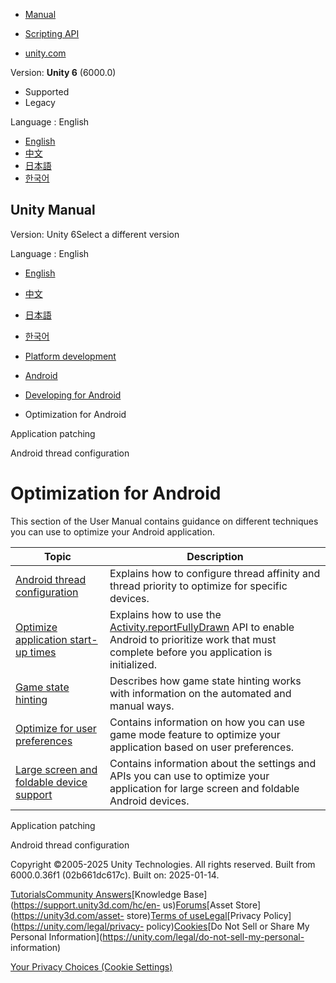 [](https://docs.unity3d.com)

  * [Manual](../Manual/index.html)
  * [Scripting API](../ScriptReference/index.html)

  * [unity.com](https://unity.com/)

Version: **Unity 6** (6000.0)

  * Supported
  * Legacy

Language : English

  * [English](/Manual/android-optimization.html)
  * [中文](/cn/current/Manual/android-optimization.html)
  * [日本語](/ja/current/Manual/android-optimization.html)
  * [한국어](/kr/current/Manual/android-optimization.html)

[](https://docs.unity3d.com)

## Unity Manual

Version: Unity 6Select a different version

Language : English

  * [English](/Manual/android-optimization.html)
  * [中文](/cn/current/Manual/android-optimization.html)
  * [日本語](/ja/current/Manual/android-optimization.html)
  * [한국어](/kr/current/Manual/android-optimization.html)

  * [Platform development ](PlatformSpecific.html)
  * [Android](android.html)
  * [Developing for Android](android-developing.html)
  * Optimization for Android

[](android-AppPatching.html)

Application patching

[](android-thread-configuration.html)

Android thread configuration

# Optimization for Android

This section of the User Manual contains guidance on different techniques you
can use to optimize your Android application.

**Topic** | **Description**  
---|---  
[Android thread configuration](android-thread-configuration.html) | Explains how to configure thread affinity and thread priority to optimize for specific devices.  
[Optimize application start-up times](android-optimize-application-startup.html) | Explains how to use the [Activity.reportFullyDrawn](https://developer.android.com/reference/android/app/Activity#reportFullyDrawn\(\)) API to enable Android to prioritize work that must complete before you application is initialized.  
[Game state hinting](android-game-state-hinting.html) | Describes how game state hinting works with information on the automated and manual ways.  
[Optimize for user preferences](android-optimize-for-user-preferences.html) | Contains information on how you can use game mode feature to optimize your application based on user preferences.  
[Large screen and foldable device support](android-large-screen-and-foldable-support.html) | Contains information about the settings and APIs you can use to optimize your application for large screen and foldable Android devices.  
  
[](android-AppPatching.html)

Application patching

[](android-thread-configuration.html)

Android thread configuration

Copyright ©2005-2025 Unity Technologies. All rights reserved. Built from
6000.0.36f1 (02b661dc617c). Built on: 2025-01-14.

[Tutorials](https://learn.unity.com/)[Community
Answers](https://answers.unity3d.com)[Knowledge
Base](https://support.unity3d.com/hc/en-
us)[Forums](https://forum.unity3d.com)[Asset Store](https://unity3d.com/asset-
store)[Terms of
use](https://docs.unity3d.com/Manual/TermsOfUse.html)[Legal](https://unity.com/legal)[Privacy
Policy](https://unity.com/legal/privacy-
policy)[Cookies](https://unity.com/legal/cookie-policy)[Do Not Sell or Share
My Personal Information](https://unity.com/legal/do-not-sell-my-personal-
information)

[Your Privacy Choices (Cookie Settings)](javascript:void\(0\);)

